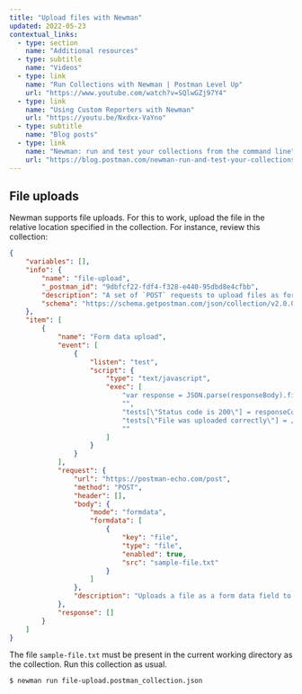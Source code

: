 ```yaml
---
title: "Upload files with Newman"
updated: 2022-05-23
contextual_links:
  - type: section
    name: "Additional resources"
  - type: subtitle
    name: "Videos"
  - type: link
    name: "Run Collections with Newman | Postman Level Up"
    url: "https://www.youtube.com/watch?v=SQlwGZj97Y4"
  - type: link
    name: "Using Custom Reporters with Newman"
    url: "https://youtu.be/Nxdxx-VaYno"
  - type: subtitle
    name: "Blog posts"
  - type: link
    name: "Newman: run and test your collections from the command line"
    url: "https://blog.postman.com/newman-run-and-test-your-collections-from-the-command-line/"
---
```


## File uploads

Newman supports file uploads. For this to work, upload the file in the relative location specified in the collection. For instance, review this collection:

```json
{
    "variables": [],
    "info": {
        "name": "file-upload",
        "_postman_id": "9dbfcf22-fdf4-f328-e440-95dbd8e4cfbb",
        "description": "A set of `POST` requests to upload files as form data fields",
        "schema": "https://schema.getpostman.com/json/collection/v2.0.0/collection.json"
    },
    "item": [
        {
            "name": "Form data upload",
            "event": [
                {
                    "listen": "test",
                    "script": {
                        "type": "text/javascript",
                        "exec": [
                            "var response = JSON.parse(responseBody).files[\"sample-file.txt\"];",
                            "",
                            "tests[\"Status code is 200\"] = responseCode.code === 200;",
                            "tests[\"File was uploaded correctly\"] = /^data:application\\/octet-stream;base64/.test(response);",
                            ""
                        ]
                    }
                }
            ],
            "request": {
                "url": "https://postman-echo.com/post",
                "method": "POST",
                "header": [],
                "body": {
                    "mode": "formdata",
                    "formdata": [
                        {
                            "key": "file",
                            "type": "file",
                            "enabled": true,
                            "src": "sample-file.txt"
                        }
                    ]
                },
                "description": "Uploads a file as a form data field to `https://postman-echo.com/post` using a `POST` request."
            },
            "response": []
        }
    ]
}
```

The file ``sample-file.txt`` must be present in the current working directory as the collection. Run this collection as usual.

```bash
$ newman run file-upload.postman_collection.json
```
